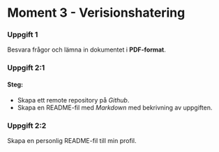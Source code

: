 # Moment 3 - Verisionshatering

### Uppgift 1
Besvara frågor och lämna in dokumentet i **PDF-format**.

### Uppgift 2:1

#### Steg:
 - Skapa ett remote repository på _Github_.
 - Skapa en README-fil med _Markdown_ med bekrivning av uppgiften.

### Uppgift 2:2
Skapa en personlig README-fil till min profil.
